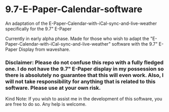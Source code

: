 # 9.7-E-Paper-Calendar-software
An adaptation of the E-Paper-Calendar-with-iCal-sync-and-live-weather specifically for the 9.7" E-Paper

Currently in early alpha phase. Made for those who wish to adapt the "E-Paper-Calendar-with-iCal-sync-and-live-weather" software with the 9.7" E-Paper Display from waveshare.

### Disclaimer: Please do not confuse this repo with a fully fledged one. I do not have the 9.7" E-Paper display in my possession so there is absolutely no guarantee that this will even work. Also, I will not take responsibility for anything that is related to this software. Please use at your own risk.

Kind Note: If you wish to assist me in the development of this software, you are free to do so. Any help is welcome.
